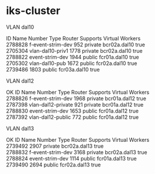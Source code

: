 # iks-cluster

VLAN dal10

 ID          Name                Number   Type      Router       Supports Virtual Workers   
2788828   f-event-strim-dev   952      private   bcr02a.dal10   true   
2705304   vlan-dal10-priv1    1778     private   bcr02a.dal10   true   
2788822   event-strim-dev     1944     public    fcr01a.dal10   true   
2705302   vlan-dal10-pub      1672     public    fcr02a.dal10   true   
2739486                       1803     public    fcr03a.dal10   true   



VLAN dal12

OK
ID        Name                 Number   Type      Router         Supports Virtual Workers   
2788826   f-event-strim-dev    1968     private   bcr01a.dal12   true   
2787398   vlan-dal12-private   921      private   bcr01a.dal12   true   
2788830   event-strim-dev      1653     public    fcr01a.dal12   true   
2787392   vlan-dal12-public    772      public    fcr01a.dal12   true 


VLAN dal13


OK
ID        Name                Number   Type      Router         Supports Virtual Workers   
2739492                       2907     private   bcr02a.dal13   true   
2788832   f-event-strim-dev   3168     private   bcr02a.dal13   true   
2788824   event-strim-dev     1114     public    fcr01a.dal13   true   
2739490                       2694     public    fcr02a.dal13   true   
